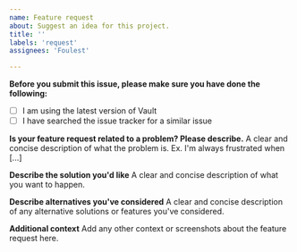 ```yaml
---
name: Feature request
about: Suggest an idea for this project.
title: ''
labels: 'request'
assignees: 'Foulest'

---
```


**Before you submit this issue, please make sure you have done the following:**

- [ ] I am using the latest version of Vault
- [ ] I have searched the issue tracker for a similar issue

**Is your feature request related to a problem? Please describe.**
A clear and concise description of what the problem is. Ex. I'm always frustrated when [...]

**Describe the solution you'd like**
A clear and concise description of what you want to happen.

**Describe alternatives you've considered**
A clear and concise description of any alternative solutions or features you've considered.

**Additional context**
Add any other context or screenshots about the feature request here.
